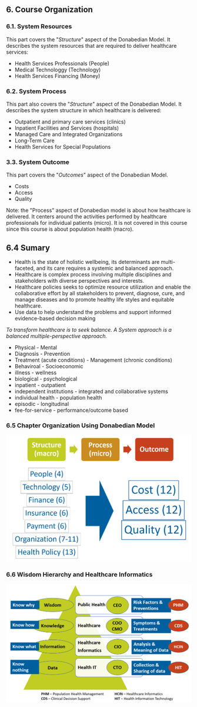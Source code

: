 
## 6. Course Organization

### 6.1. System Resources 

This part covers the "*Structure*" aspect of the Donabedian Model. It describes the system resources that are required to deliver healthcare services:

- Health Services Professionals (People)
- Medical Technologgy (Technology)
- Health Services Financing (Money)

### 6.2. System Process

This part also covers the "*Structure*" aspect of the Donabedian Model. It describes the system structure in which healthcare is delivered:
- Outpatient and primary care services (clinics)
- Inpatient Facilities and Services (hospitals)
- Managed Care and Integrated Organizations
- Long-Term Care
- Health Services for Special Populations

### 3.3. System Outcome

This part covers the "*Outcomes*" aspect of the Donabedian Model. 
- Costs
- Access
- Quality

Note: the "Process" aspect of Donabedian model is about how healthcare is delivered. 
It centers around the activities performed by healthcare professionals for individual patients (micro). 
It is not covered in this course since this course is about population health (macro).

## 6.4 Sumary

- Health is the state of holistic wellbeing, its determinants are multi-faceted, and its care requires a systemic and balanced approach.
- Healthcare is complex process involving multiple disciplines and stakeholders with diverse perspectives and interests.
- Healthcare policies seeks to optimize resource utilization and enable the collaborative effort by all stakeholders to prevent, diagnose, cure, and manage diseases and to promote healthy life styles and equitable healthcare. 
- Use data to help understand the problems and support informed evidence-based decision making

*To transform healthcare is to seek balance. A System approach is a balanced multiple-perspective approach.*
- Physical - Mental
- Diagnosis - Prevention
- Treatment (acute conditions) - Management (chronic conditions)
- Behaviroal - Socioeconomic
- illness - wellness
- biological - psychological
- inpatient - outpatient
- independent institutions - integrated and collaborative systems
- individual health - population health
- episodic - longitudinal
- fee-for-service - performance/outcome based
### 6.5 Chapter Organization Using Donabedian Model
![](images/healthcare-Shi-Singh.PNG)
### 6.6 Wisdom Hierarchy and Healthcare Informatics 
![](images/healthcare-informatics.png)
